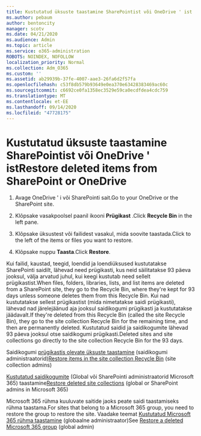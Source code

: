 ```yaml
---
title: Kustutatud üksuste taastamine SharePointist või OneDrive ' ist
ms.author: pebaum
author: bentoncity
manager: scotv
ms.date: 04/21/2020
ms.audience: Admin
ms.topic: article
ms.service: o365-administration
ROBOTS: NOINDEX, NOFOLLOW
localization_priority: Normal
ms.collection: Adm_O365
ms.custom: ''
ms.assetid: ab29939b-37fe-4007-aae3-26fa6d2f57fa
ms.openlocfilehash: c53f8db579b93649e0ea370e63428383469ac60c
ms.sourcegitcommit: c6692ce0fa1358ec3529e59ca0ecdfdea4cdc759
ms.translationtype: MT
ms.contentlocale: et-EE
ms.lasthandoff: 09/14/2020
ms.locfileid: "47728175"
---
```

# <a name="restore-deleted-items-from-sharepoint-or-onedrive"></a><span data-ttu-id="e58d0-102">Kustutatud üksuste taastamine SharePointist või OneDrive ' ist</span><span class="sxs-lookup"><span data-stu-id="e58d0-102">Restore deleted items from SharePoint or OneDrive</span></span>

1. <span data-ttu-id="e58d0-103">Avage OneDrive ' i või SharePointi sait.</span><span class="sxs-lookup"><span data-stu-id="e58d0-103">Go to your OneDrive or the SharePoint site.</span></span>
    
2. <span data-ttu-id="e58d0-104">Klõpsake vasakpoolsel paanil ikooni **Prügikast** .</span><span class="sxs-lookup"><span data-stu-id="e58d0-104">Click **Recycle Bin** in the left pane.</span></span> 
    
3. <span data-ttu-id="e58d0-105">Klõpsake üksustest või failidest vasakul, mida soovite taastada.</span><span class="sxs-lookup"><span data-stu-id="e58d0-105">Click to the left of the items or files you want to restore.</span></span>
    
4. <span data-ttu-id="e58d0-106">Klõpsake nuppu **Taasta**.</span><span class="sxs-lookup"><span data-stu-id="e58d0-106">Click **Restore**.</span></span> 
    
<span data-ttu-id="e58d0-107">Kui failid, kaustad, teegid, loendid ja loendiüksused kustutatakse SharePointi saidilt, lähevad need prügikasti, kus neid säilitatakse 93 päeva jooksul, välja arvatud juhul, kui keegi kustutab need sellelt prügikastist.</span><span class="sxs-lookup"><span data-stu-id="e58d0-107">When files, folders, libraries, lists, and list items are deleted from a SharePoint site, they go to the Recycle Bin, where they're kept for 93 days unless someone deletes them from this Recycle Bin.</span></span> <span data-ttu-id="e58d0-108">Kui nad kustutatakse sellest prügikastist (mida nimetatakse saidi prügikasti), lähevad nad järelejäänud aja jooksul saidikogumi prügikasti ja kustutatakse jäädavalt.</span><span class="sxs-lookup"><span data-stu-id="e58d0-108">If they're deleted from this Recycle Bin (called the site Recycle Bin), they go to the site collection Recycle Bin for the remaining time, and then are permanently deleted.</span></span> <span data-ttu-id="e58d0-109">Kustutatud saidid ja saidikogumite lähevad 93 päeva jooksul otse saidikogumi prügikasti.</span><span class="sxs-lookup"><span data-stu-id="e58d0-109">Deleted sites and site collections go directly to the site collection Recycle Bin for the 93 days.</span></span>
  
<span data-ttu-id="e58d0-110">Saidikogumi [prügikastis olevate üksuste taastamine](https://go.microsoft.com/fwlink/?linkid=867800) (saidikogumi administraatorid)</span><span class="sxs-lookup"><span data-stu-id="e58d0-110">[Restore items in the site collection Recycle Bin](https://go.microsoft.com/fwlink/?linkid=867800) (site collection admins)</span></span> 
  
<span data-ttu-id="e58d0-111">[Kustutatud saidikogumite](https://go.microsoft.com/fwlink/?linkid=867660) (Global või SharePointi administraatorid Microsoft 365) taastamine</span><span class="sxs-lookup"><span data-stu-id="e58d0-111">[Restore deleted site collections](https://go.microsoft.com/fwlink/?linkid=867660) (global or SharePoint admins in Microsoft 365)</span></span> 
  
<span data-ttu-id="e58d0-112">Microsoft 365 rühma kuuluvate saitide jaoks peate saidi taastamiseks rühma taastama.</span><span class="sxs-lookup"><span data-stu-id="e58d0-112">For sites that belong to a Microsoft 365 group, you need to restore the group to restore the site.</span></span> <span data-ttu-id="e58d0-113">Vaadake teemat [Kustutatud Microsoft 365 rühma taastamine](https://go.microsoft.com/fwlink/?linkid=867802) (globaalne administraator)</span><span class="sxs-lookup"><span data-stu-id="e58d0-113">See [Restore a deleted Microsoft 365 group](https://go.microsoft.com/fwlink/?linkid=867802) (global admin)</span></span> 
  

